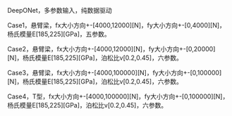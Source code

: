 DeepONet，多参数输入，纯数据驱动

Case1，悬臂梁，fx大小方向+-[4000,12000][N]，fy大小方向+-[0,4000][N]，杨氏模量E[185,225][GPa]，五参数。

Case2，悬臂梁，fx大小方向+-[4000,12000][N]，fy大小方向+-[0,20000][N]，杨氏模量E[185,225][GPa]，泊松比v[0.2,0.45]，六参数。

Case3，悬臂梁，fx大小方向+-[4000,100000][N]，fy大小方向+-[0,100000][N]，杨氏模量E[185,225][GPa]，泊松比v[0.2,0.45]，六参数。

Case4，T型，fx大小方向+-[4000,100000][N]，fy大小方向+-[0,100000][N]，杨氏模量E[185,225][GPa]，泊松比v[0.2,0.45]，六参数。
